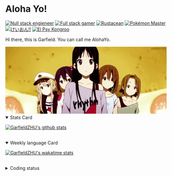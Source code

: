# Aloha Yo!

[![Null stack engieneer](https://img.shields.io/badge/-Null_stack_engineer-a890f0)](https://github.com/GarfieldZHU)
[![Full stack gamer](https://img.shields.io/badge/-Full_stack_gamer-78c850)](https://steamcommunity.com/profiles/76561198092274492/)
[![Rustacean](https://img.shields.io/badge/-Rustacean-f74c00)](https://www.rust-lang.org/)
[![Pokémon Master](https://img.shields.io/badge/-Pokémon_Master-f8d030)](https://www.pokemon.com/us/pokedex/)
[![けいおん!!](https://img.shields.io/badge/-けいおん!!-f85888)](https://ja.wikipedia.org/wiki/%E6%94%BE%E8%AA%B2%E5%BE%8C%E3%83%86%E3%82%A3%E3%83%BC%E3%82%BF%E3%82%A4%E3%83%A0_(%E3%82%A2%E3%83%AB%E3%83%90%E3%83%A0))
[![El Psy Kongroo](https://img.shields.io/badge/-El_Psy_Kongroo-6890f0)](https://mzh.moegirl.org.cn/zh-hans/El_psy_congroo)


Hi there, this is Garfield. You can call me AlohaYo. 

<img width="640" src="https://raw.githubusercontent.com/GarfieldZHU/GarfieldZHU/master/assets/k-on-5.webp" />


<details open>
<summary>Stats Card</summary>
 
[![GarfieldZHU's github stats](https://github-readme-stats.vercel.app/api?username=GarfieldZHU&show_icons=true&theme=tokyonight)](https://github.com/anuraghazra/github-readme-stats)
 
</details>

<br/>

<details open>
<summary>Weekly language Card</summary>
 
[![GarfieldZHU's wakatime stats](https://github-readme-stats.vercel.app/api/wakatime?username=AlohaYo&theme=nightowl&layout=compact)](https://github.com/GarfieldZHU/GarfieldZHU)


<br/>

</details>

<details>

<summary>Coding status</summary>

<br/>

<!--START_SECTION:waka-->
**🐱 My Github Data** 

> 🏆 477 Contributions in the Year 2021
 > 
> 📦 490.7 kB Used in Github's Storage 
 > 
> 🚫 Not Opted to Hire
 > 
> 📜 64 Public Repositories 
 > 
> 🔑 35 Private Repositories  
 > 
**I'm a Night 🦉** 

```text
🌞 Morning    79 commits     ███░░░░░░░░░░░░░░░░░░░░░░   13.67% 
🌆 Daytime    176 commits    ███████░░░░░░░░░░░░░░░░░░   30.45% 
🌃 Evening    233 commits    ██████████░░░░░░░░░░░░░░░   40.31% 
🌙 Night      90 commits     ████░░░░░░░░░░░░░░░░░░░░░   15.57%

```


📊 **This Week I Spent My Time On** 

```text
💬 Programming Languages: 
Java                     10 hrs 42 mins      ████████████████░░░░░░░░░   65.57% 
TypeScript               3 hrs 3 mins        ████░░░░░░░░░░░░░░░░░░░░░   18.77% 
JSON                     1 hr 41 mins        ██░░░░░░░░░░░░░░░░░░░░░░░   10.38% 
Markdown                 14 mins             ░░░░░░░░░░░░░░░░░░░░░░░░░   1.49% 
JavaScript               13 mins             ░░░░░░░░░░░░░░░░░░░░░░░░░   1.33%

🔥 Editors: 
IntelliJ                 10 hrs 53 mins      ████████████████░░░░░░░░░   66.75% 
VS Code                  5 hrs 25 mins       ████████░░░░░░░░░░░░░░░░░   33.25%

💻 Operating System: 
Windows                  15 hrs 16 mins      ███████████████████████░░   93.54% 
Mac                      1 hr 3 mins         █░░░░░░░░░░░░░░░░░░░░░░░░   6.46%

```


 Last Updated on 19/09/2021
<!--END_SECTION:waka-->

</details>

